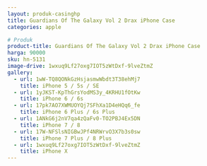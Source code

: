 ```yaml
---
layout: produk-casinghp
title: Guardians Of The Galaxy Vol 2 Drax iPhone Case
categories: apple

# Produk
product-title: Guardians Of The Galaxy Vol 2 Drax iPhone Case
harga: 90000
sku: hn-5131
image-drive: 1wxuq9Lf27oxg7IOT5zWtDxf-9lveZtmZ
gallery:
  - url: 1wW-TQ8QONkGzHsjasmwWbdt3T38ehMj7
    title: iPhone 5 / 5s / SE
  - url: 1yJKST-KpThGrsYodMS3y_4KRHU1fOtKw
    title: iPhone 6 / 6s
  - url: 17pk7AO7XWMUOYQj7SFhXa1D4eHQq6_fe
    title: iPhone 6 Plus / 6s Plus
  - url: 1ANkG6j2nV7qa4zQaFv0-TO2PBJ4Ex5DN
    title: iPhone 7 / 8
  - url: 17W-NFSlsNIGBwJPf4NRWrvO3X7b3s0sw
    title: iPhone 7 Plus / 8 Plus
  - url: 1wxuq9Lf27oxg7IOT5zWtDxf-9lveZtmZ
    title: iPhone X
---
```

